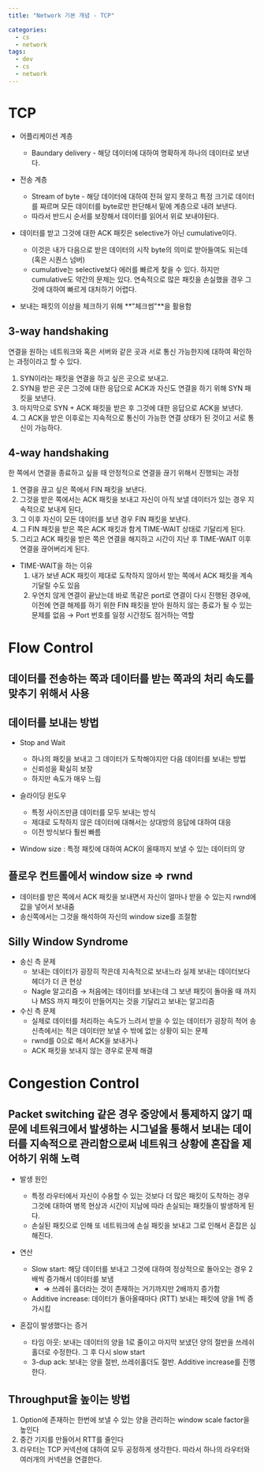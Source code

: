 ```yaml
---
title: "Network 기본 개념 - TCP"

categories:
  - cs
  - network
tags:
  - dev
  - cs
  - network
---
```


# TCP
- 어플리케이션 계층
    - Baundary delivery - 해당 데이터에 대하여 명확하게 하나의 데이터로 보낸다.
- 전송 계층
    - Stream of byte - 해당 데이터에 대하여 전혀 알지 못하고 특정 크기로 데이터를 짜르며 모든 데이터를 byte로만 판단해서 밑에 계층으로 내려 보낸다.
    - 따라서 반드시 순서를 보장해서 데이터를 읽어서 위로 보내야된다.

- 데이터를 받고 그것에 대한 ACK 패킷은 selective가 아닌 cumulative이다.
    - 이것은 내가 다음으로 받은 데이터의 시작 byte의 의미로 받아들여도 되는데 (혹은 시퀀스 넘버)
    - cumulative는 selective보다 에러를 빠르게 찾을 수 있다. 하지만 cumulative도 약간의 문제는 있다. 연속적으로 많은 패킷을 손실했을 경우 그것에 대하여 빠르게 대처하기 어렵다.

- 보내는 패킷의 이상을 체크하기 위해 **"체크썸"**을 활용함

## 3-way handshaking

연결을 원하는 네트워크와 혹은 서버와 같은 곳과 서로 통신 가능한지에 대하여 확인하는 과정이라고 할 수 있다.

1. SYN이라는 패킷을 연결을 하고 싶은 곳으로 보내고.
2. SYN을 받은 곳은 그것에 대한 응답으로 ACK과 자신도 연결을 하기 위해 SYN 패킷을 보낸다.
3. 마지막으로 SYN + ACK 패킷을 받은 후 그것에 대한 응답으로 ACK을 보낸다.
4. 그 ACK을 받은 이후로는 지속적으로 통신이 가능한 연결 상태가 된 것이고 서로 통신이 가능하다.

## 4-way handshaking

한 쪽에서 연결을 종료하고 싶을 때 안정적으로 연결을 끊기 위해서 진행되는 과정

1. 연결을 끊고 싶은 쪽에서 FIN 패킷을 보낸다.
2. 그것을 받은 쪽에서는 ACK 패킷을 보내고 자신이 아직 보낼 데이터가 있는 경우 지속적으로 보내게 된다,
3. 그 이후 자신이 모든 데이터를 보낸 경우 FIN 패킷을 보낸다.
4. 그 FIN 패킷을 받은 쪽은 ACK 패킷과 함게 TIME-WAIT 상태로 기달리게 된다.
5. 그리고 ACK 패킷을 받은 쪽은 연결을 해지하고 시간이 지난 후 TIME-WAIT 이후 연결을 끊어버리게 된다.

- TIME-WAIT을 하는 이유
  1. 내가 보낸 ACK 패킷이 제대로 도착하지 않아서 받는 쪽에서 ACK 패킷을 계속 기달릴 수도 있음
  2. 우연치 않게 연결이 끝났는데 바로 똑같은 port로 연결이 다시 진행된 경우에, 이전에 연결 해제를 하기 위한 FIN 패킷을 받아 원하지 않는 종료가 될 수 있는 문제를 없음 → Port 번호를 일정 시간정도 점거하는 역할

# Flow Control
## 데이터를 전송하는 쪽과 데이터를 받는 쪽과의 처리 속도를 맞추기 위해서 사용

## 데이터를 보내는 방법

- Stop and Wait
  - 하나의 패킷을 보내고 그 데이터가 도착해야지만 다음 데이터를 보내는 방법
  - 신뢰성을 확실히 보장
  - 하지만 속도가 매우 느림
- 슬라이딩 윈도우
  - 특정 사이즈만큼 데이터를 모두 보내는 방식
  - 제대로 도착하지 않은 데이터에 대해서는 상대방의 응답에 대하여 대응
  - 이전 방식보다 훨씬 빠름

- Window size : 특정 패킷에 대하여 ACK이 올때까지 보낼 수 있는 데이터의 양

## 플로우 컨트롤에서 window size ⇒ rwnd

- 데이터를 받은 쪽에서 ACK 패킷을 보내면서 자신이 얼마나 받을 수 있는지 rwnd에 값을 넣어서 보내줌
- 송신쪽에서는 그것을 해석하여 자신의 window size를 조절함

## Silly Window Syndrome

- 송신 측 문제
  - 보내는 데이터가 굉장히 작은데 지속적으로 보내느라 실제 보내는 데이터보다 헤더가 더 큰 현상
  - Nagle 알고리즘 → 처음에는 데이터를 보내는데 그 보낸 패킷이 돌아올 때 까지나 MSS 까지 패킷이 만들어지는 것을 기달리고 보내는 알고리즘
- 수신 측 문제
  - 실제로 데이터를 처리하는 속도가 느려서 받을 수 있는 데이터가 굉장히 적어 송신측에서는 적은 데이터만 보낼 수 밖에 없는 상황이 되는 문제
  - rwnd를 0으로 해서 ACK을 보내거나
  - ACK 패킷을 보내지 않는 경우로 문제 해결

# Congestion Control
## Packet switching 같은 경우 중앙에서 통제하지 않기 때문에 네트워크에서 발생하는 시그널을 통해서 보내는 데이터를 지속적으로 관리함으로써 네트워크 상황에 혼잡을 제어하기 위해 노력

- 발생 원인
  - 특정 라우터에서 자신이 수용할 수 있는 것보다 더 많은 패킷이 도착하는 경우 그것에 대하여 병목 현상과 시간이 지남에 따라 손실되는 패킷들이 발생하게 된다.
  - 손실된 패킷으로 인해 또 네트워크에 손실 패킷을 보내고 그로 인해서 혼잡은 심해진다.

- 연산
  - Slow start: 해당 데이터를 보내고 그것에 대하여 정상적으로 돌아오는 경우 2배씩 증가해서 데이터를 보냄
    - ⇒ 쓰레쉬 홀더라는 것이 존재하는 거기까지만 2배까지 증가함
  - Additive increase: 데이터가 돌아올때마다 (RTT) 보내는 패킷에 양을 1씩 증가시킴

- 혼잡이 발생했다는 증거
  - 타임 아웃: 보내는 데이터의 양을 1로 줄이고 마지막 보냈던 양의 절반을 쓰레쉬홀더로 수정한다. 그 후 다시 slow start
  - 3-dup ack: 보내는 양을 절반, 쓰레쉬홀더도 절반. Additive increase를 진행한다.

## Throughput을 높이는 방법

1. Option에 존재하는 한번에 보낼 수 있는 양을 관리하는 window scale factor을 높인다
2. 중간 기지를 만들어서 RTT를 줄인다
3. 라우터는 TCP 커넥션에 대하여 모두 공정하게 생각한다. 따라서 하나의 라우터와 여러개의 커넥션을 연결한다.
